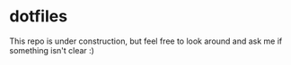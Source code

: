 # dotfiles

This repo is under construction, but feel free to look around and ask me if something isn't clear :)
